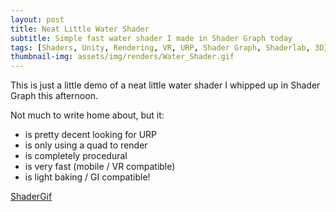 ```yaml
---
layout: post
title: Neat Little Water Shader
subtitle: Simple fast water shader I made in Shader Graph today
tags: [Shaders, Unity, Rendering, VR, URP, Shader Graph, Shaderlab, 3D]
thumbnail-img: assets/img/renders/Water_Shader.gif
---
```


This is just a little demo of a neat little water shader I whipped up in Shader Graph this afternoon.

Not much to write home about, but it:

- is pretty decent looking for URP
- is only using a quad to render
- is completely procedural
- is very fast (mobile / VR compatible)
- is light baking / GI compatible!

[ShaderGif](!/assets/img/renders/Water_Shader.gif)
